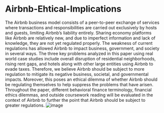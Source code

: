 # Airbnb-Ehtical-Implications

The Airbnb business model consists of a peer-to-peer exchange of services where transactions and responsibilities are carried out exclusively by hosts and guests, limiting Airbnb’s liability entirely. Sharing economy platforms like Airbnb are relatively new, and due to imperfect information and lack of knowledge, they are not yet regulated properly.
The weakness of current regulations has allowed Airbnb to impact business, government, and society in several ways. The three key problems analyzed in this paper using real world case studies include overall disruption of residential neighborhoods, rising rent gaps, and hotels along with other large entities using Airbnb to evade taxes. Therefore, we believe Airbnb should be subject to more regulation to mitigate its negative business, societal, and governmental impacts. Moreover, this poses an ethical dilemma of whether Airbnb should be regulating themselves to help suppress the problems that have arisen. Throughout the paper, different behavioral finance terminology, financial ethics dilemmas, and outside coursework reading will be evaluated in the context of Airbnb to further the point that Airbnb should be subject to greater regulations.
![image](https://user-images.githubusercontent.com/118216708/219863940-2a762edb-5607-4c25-9a06-1ccf86c204fc.png)
